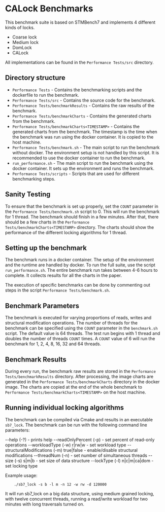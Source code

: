 
CALock Benchmarks
===
This benchmark suite is based on STMBench7 and implements 4 different kinds of locks.
* Coarse lock
* Medium lock
* DomLock 
* CALock

All implementations can be found in the `Performance Tests/src` directory.

Directory structure
---

* `Performance Tests` - Contains the benchmarking scripts and the dockerfile to run the benchmark.
* `Performance Tests/src` - Contains the source code for the benchmark.
* `Performance Tests/benchmarkResults` - Contains the raw results of the benchmark.
* `Performance Tests/benchmarkCharts` - Contains the generated charts from the benchmark.
* `Performance Tests/benchmarkCharts<TIMESTAMP>` - Contains the generated charts from the benchmark. The timestamp is the time when the benchmark was run using the docker container. It is copied to the host machine.
* `Performance Tests/benchmark.sh` - The main script to run the benchmark without docker. The environment setup is not handled by this script. It is recommended to use the docker container to run the benchmark.
* `run_performance.sh` - The main script to run the benchmark using the docker container. It sets up the environment and runs the benchmark.
* `Performance Tests/scripts` - Scripts that are used for different benchmarking steps.

Sanity Testing
---
To ensure that the benchmark is set up properly, set the `COUNT` parameter in the `Performance Tests/benchmark.sh` script to 0. This will run the benchmark for 1 thread. The benchmark should finish in a few minutes. After that, there should be a few charts in the `Performance Tests/benchmarkCharts<TIMESTAMP>` directory. The charts should show the performance of the different locking algorithms for 1 thread.

Setting up the benchmark
---
The benchmark runs in a docker container. The setup of the environment and the runtime are handled by docker. To run the full suite, use the script `run_performance.sh`. The entire benchmark run takes between 4-6 hours to complete. It collects results for all the charts in the paper. 

The execution of specific benchmarks can be done by commenting out steps in the script `Performance Tests/benchmark.sh`.

Benchmark Parameters
---
The benchmark is executed for varying proportions of reads, writes and structural modification operations. The number of threads for the benchmark can be specified using the `COUNT` parameter in the `benchmark.sh` script. The default value is 64 threads. The test run begins with 1 thread and doubles the number of threads `COUNT` times. A `COUNT` value of 6 will run the benchmark for 1, 2, 4, 8, 16, 32 and 64 threads.

Benchmark Results
---
During every run, the benchmark raw results are stored in the `Performance Tests/benchmarkResults` directory. After processing, the image charts are generated in the `Performance Tests/benchmarkCharts` directory in the docker image. The charts are copied at the end of the whole benchmark to `Performance Tests/benchmarkCharts<TIMESTAMP>` on the host machine.


Running individual locking algorithms
---
The benchmark can be compiled via Cmake and results in an executable `sb7_lock`. The benchmark can be run with the following command line parameters:

--help (-?) - prints help
--readOnlyPercent (-p) <number> - set percent of read-only operations
--workloadType (-w) r|rw|w - set workload type
--structuralModifications (-m) true|false - enable/disable structural modifications
--threadNum (-n) <number> - set number of simultaneous threads
--size (-s) s|m|b - set size of data structure
--lockType (-l) n|c|m|ca|dom - set locking type


Example usage:

		./sb7_lock -s b -l m -n 12 -w rw -d 120000

It will run sb7_lock on a big data structure, using medium grained locking,
with twelve concurrent threads, running a read/write workload for two minutes
with long traversals turned on.